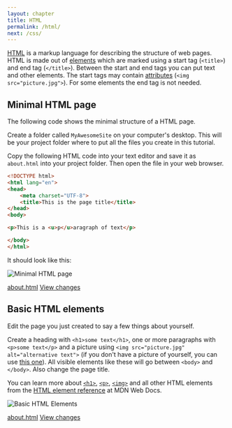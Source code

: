 ```yaml
---
layout: chapter
title: HTML
permalink: /html/
next: /css/
---
```


[HTML][html] is a markup language for describing the structure of web pages. HTML is made out of [elements][html-elements] which are marked using a start tag (`<title>`) and end tag (`</title>`). Between the start and end tags you can put text and other elements. The start tags may contain [attributes][html-attributes] (`<img src="picture.jpg">`). For some elements the end tag is not needed.


## Minimal HTML page

The following code shows the minimal structure of a HTML page.

Create a folder called `MyAwesomeSite` on your computer's desktop. This will be your project folder where to put all the files you create in this tutorial.

Copy the following HTML code into your text editor and save it as `about.html` into your project folder. Then open the file in your web browser.

```html
<!DOCTYPE html>
<html lang="en">
<head>
    <meta charset="UTF-8">
    <title>This is the page title</title>
</head>
<body>

<p>This is a <u>p</u>aragraph of text</p>

</body>
</html>
```

It should look like this:

![Minimal HTML page](minimal-html-page.png)

<aside class="solution">
    <a class="file" href="https://github.com/orfjackal/web-intro-project/blob/f96f5cf249763b65d888827387b227c2c651bdd2/about.html">about.html</a>
    <a class="diff" href="https://github.com/orfjackal/web-intro-project/commit/f96f5cf249763b65d888827387b227c2c651bdd2">View changes</a>
</aside>


## Basic HTML elements

Edit the page you just created to say a few things about yourself.

Create a heading with `<h1>some text</h1>`, one or more paragraphs with `<p>some text</p>` and a picture using `<img src="picture.jpg" alt="alternative text">` (if you don't have a picture of yourself, you can use [this one](ruby.png)). All visible elements like these will go between `<body>` and `</body>`. Also change the page title.

You can learn more about [`<h1>`][html-h1], [`<p>`][html-p], [`<img>`][html-img] and all other HTML elements from the [HTML element reference][html-elements] at MDN Web Docs.

![Basic HTML Elements](basic-html-elements.png)

<aside class="solution">
    <a class="file" href="https://github.com/orfjackal/web-intro-project/blob/e5466a8e79dcb612be4646f1a291d5760c97dcde/about.html">about.html</a>
    <a class="diff" href="https://github.com/orfjackal/web-intro-project/commit/e5466a8e79dcb612be4646f1a291d5760c97dcde">View changes</a>
</aside>


[html]: https://developer.mozilla.org/en-US/docs/Web/HTML
[html-elements]: https://developer.mozilla.org/en-US/docs/Web/HTML/Element
[html-attributes]: https://developer.mozilla.org/en-US/docs/Web/HTML/Attributes
[html-h1]: https://developer.mozilla.org/en-US/docs/Web/HTML/Element/Heading_Elements
[html-p]: https://developer.mozilla.org/en-US/docs/Web/HTML/Element/p
[html-img]: https://developer.mozilla.org/en-US/docs/Web/HTML/Element/img
